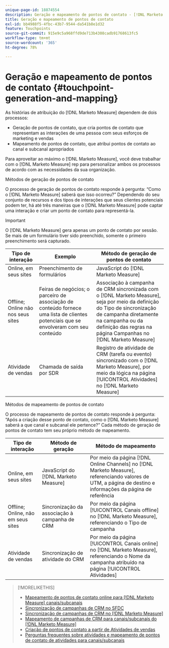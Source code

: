 ```yaml
---
unique-page-id: 18874554
description: Geração e mapeamento de pontos de contato - [!DNL Marketo Measure]
title: Geração e mapeamento de pontos de contato
exl-id: bb4988f5-4fbc-43b7-9544-da541b8e1d32
feature: Touchpoints
source-git-commit: 915e9c5a968ffd9de713b4308cadb91768613fc5
workflow-type: tm+mt
source-wordcount: '365'
ht-degree: 78%

---
```


# Geração e mapeamento de pontos de contato {#touchpoint-generation-and-mapping}

 As histórias de atribuição do [!DNL Marketo Measure] dependem de dois processos:

* Geração de pontos de contato, que cria pontos de contato que representam as interações de uma pessoa com seus esforços de marketing e vendas
* Mapeamento de pontos de contato, que atribui pontos de contato ao canal e subcanal apropriados

Para aproveitar ao máximo o [!DNL Marketo Measure], você deve trabalhar com o [!DNL Marketo Measure] rep para personalizar ambos os processos de acordo com as necessidades da sua organização.

Métodos de geração de pontos de contato

O processo de geração de pontos de contato responde à pergunta: “Como o [!DNL Marketo Measure] saberá que isso ocorreu?” Dependendo do seu conjunto de recursos e dos tipos de interações que seus clientes potenciais podem ter, há até três maneiras que o [!DNL Marketo Measure] pode captar uma interação e criar um ponto de contato para representá-la.

>[!IMPORTANT]
>
>O [!DNL Marketo Measure] gera apenas um ponto de contato por sessão. Se mais de um formulário tiver sido preenchido, somente o primeiro preenchimento será capturado.

| **Tipo de interação** | **Exemplo** | **Método de geração de pontos de contato** |
|---|---|---|
| Online, em seus sites | Preenchimento de formulários | JavaScript do [!DNL Marketo Measure] |
| Offline; Online não nos seus sites | Feiras de negócios; o parceiro de associação de conteúdo fornece uma lista de clientes potenciais que se envolveram com seu conteúdo | Associação à campanha de CRM sincronizada com o [!DNL Marketo Measure], seja por meio da definição do Tipo de sincronização de campanha diretamente na campanha ou da definição das regras na página Campanhas no [!DNL Marketo Measure] |
| Atividade de vendas | Chamada de saída por SDR | Registro de atividade de CRM (tarefa ou evento) sincronizado com o [!DNL Marketo Measure], por meio da lógica na página [!UICONTROL Atividades] no [!DNL Marketo Measure] |

Métodos de mapeamento de pontos de contato

O processo de mapeamento de pontos de contato responde à pergunta: “Após a criação desse ponto de contato, como o [!DNL Marketo Measure] saberá a que canal e subcanal ele pertence?” Cada método de geração de pontos de contato tem seu próprio método de mapeamento.

| **Tipo de interação** | **Método de geração** | **Método de mapeamento** |
|---|---|---|
| Online, em seus sites | JavaScript do [!DNL Marketo Measure] | Por meio da página [!DNL Online Channels] no [!DNL Marketo Measure], referenciando valores de UTM, a página de destino e informações da página de referência |
| Offline; Online, não em seus sites | Sincronização da associação à campanha de CRM | Por meio da página [!UICONTROL Canais offline] no [!DNL Marketo Measure], referenciando o Tipo de campanha |
| Atividade de vendas | Sincronização de atividade do CRM | Por meio da página [!UICONTROL Canais online] no [!DNL Marketo Measure], referenciando o Nome da campanha atribuído na página [!UICONTROL Atividades] |

>[!MORELIKETHIS]
>
>* [Mapeamento de pontos de contato online para  [!DNL Marketo Measure] canais/subcanais](/help/channel-tracking-and-setup/online-channels/online-custom-channel-setup.md)
>* [Sincronização de campanhas de CRM no SFDC](/help/channel-tracking-and-setup/offline-channels/legacy-processes/syncing-offline-campaigns.md)
>* [Sincronização de campanhas de CRM no  [!DNL Marketo Measure]](/help/channel-tracking-and-setup/offline-channels/custom-campaign-sync.md)
>* [Mapeamento de campanhas de CRM para canais/subcanais do  [!DNL Marketo Measure] ](/help/channel-tracking-and-setup/offline-channels/offline-custom-channel-setup.md)
>* [Criação de pontos de contato a partir de Atividades de vendas](/help/advanced-marketo-measure-features/activities-attribution/salesforce-activities-attribution.md)
>* [Perguntas frequentes sobre atividades e mapeamento de pontos de contato de atividades para canais/subcanais](/help/advanced-marketo-measure-features/activities-attribution/activities-attribution-faq.md)

